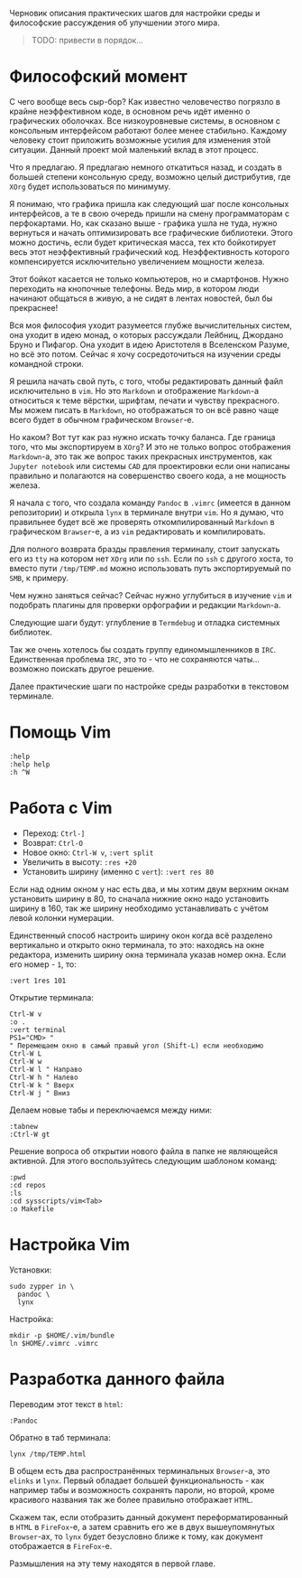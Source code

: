 Черновик описания практических шагов для настройки среды и философские
рассуждения об улучшении этого мира.

> TODO: привести в порядок...

# Философский момент

С чего вообще весь сыр-бор? Как известно человечество погрязло в крайне
неэффективном коде, в основном речь идёт именно о графических оболочках. Все
низкоуровневые системы, в основном с консольным интерфейсом работают более
менее стабильно. Каждому человеку стоит приложить возможные усилия для изменения
этой ситуации. Данный проект мой маленький вклад в этот процесс.

Что я предлагаю. Я предлагаю немного откатиться назад, и создать в большей
степени консольную среду, возможно целый дистрибутив, где `XOrg` будет
использоваться по минимуму.

Я понимаю, что графика пришла как следующий шаг после консольных интерфейсов,
а те в свою очередь пришли на смену программаторам с перфокартами. Но,
как сказано выше - графика ушла не туда, нужно вернуться и начать
оптимизировать все графические библиотеки. Этого можно достичь, если будет
критическая масса, тех кто бойкотирует весь этот неэффективный графический код.
Неэффективность которого компенсируется исключительно увеличением мощности
железа.

Этот бойкот касается не только компьютеров, но и смартфонов. Нужно переходить на
кнопочные телефоны. Ведь мир, в котором люди начинают общаться в живую, а не
сидят в лентах новостей, был бы прекраснее!

Вся моя философия уходит разумеется глубже вычислительных систем, она уходит
в идею монад, о которых рассуждали Лейбниц, Джордано Бруно и Пифагор. Она уходит
в идею Аристотеля в Вселенском Разуме, но всё это потом. Сейчас я хочу
сосредоточиться на изучении среды командной строки.

Я решила начать свой путь, с того, чтобы редактировать данный файл исключительно
в `vim`. Но это `Markdown` и отображение `Markdown`-а относиться к теме вёрстки,
шрифтам, печати и чувству прекрасного. Мы можем писать в `Markdown`, но
отображаться то он всё равно чаще всего будет в обычном графическом `Browser`-е.

Но каком? Вот тут как раз нужно искать точку баланса. Где граница того, что мы
экспортируем в `XOrg`? И это не только вопрос отображения `Markdown`-а, это так
же вопрос таких прекрасных инструментов, как `Jupyter notebook` или системы
`CAD` для проектировки если они написаны правильно и полагаются на совершенство
своего кода, а не мощность железа.

Я начала с того, что создала команду `Pandoc` в `.vimrc` (имеется в данном
репозитории) и открыла `lynx` в терминале внутри `vim`. Но я думаю, что
правильнее будет всё же проверять откомпилированный `Markdown` в графическом
`Brawser`-е, а из `vim` редактировать и компилировать.

Для полного возврата бразды правления терминалу, стоит запускать его из
`tty` на котором нет `XOrg` или по `ssh`. Если по `ssh` с другого хоста, то
вместо пути `/tmp/TEMP.md` можно использовать путь экспортируемый по `SMB`, к
примеру.

Чем нужно заняться сейчас? Сейчас нужно углубиться в изучение `vim` и подобрать
плагины для проверки орфографии и редакции `Markdown`-а.

Следующие шаги будут: углубление в `Termdebug` и отладка системных библиотек.

Так же очень хотелось бы создать группу единомышленников в `IRC`. Единственная
проблема `IRC`, это то - что не сохраняются чаты... возможно поискать другое
решение.

Далее практические шаги по настройке среды разработки в текстовом терминале.

# Помощь Vim

```
:help
:help help
:h ^W
```

# Работа с Vim

* Переход: `Ctrl-]`
* Возврат: `Ctrl-O`
* Новое окно: `Ctrl-W v`, `:vert split`
* Увеличить в высоту: `:res +20`
* Установить ширину (именно с `vert`): `:vert res 80`

Если над одним окном у нас есть два, и мы хотим двум верхним окнам установить
ширину в 80, то сначала нижние окно надо установить ширину в 160, так же ширину
необходимо устанавливать с учётом левой колонки нумерации.

Единственный способ настроить ширину окон когда всё разделено вертикально
и открыто окно терминала, то это: находясь на окне редактора, изменить ширину
окна терминала указав номер окна. Если его номер - `1`, то:

```
:vert 1res 101
```

Открытие терминала:

```
Ctrl-W v
:o .
:vert terminal
PS1="CMD> "
" Перемещаем окно в самый правый угол (Shift-L) если необходимо
Ctrl-W L
Ctrl-W w
Ctrl-W l " Направо
Ctrl-W h " Налево
Ctrl-W k " Вверх
Ctrl-W j " Вниз
```

Делаем новые табы и переключаемся между ними:

```
:tabnew
:Ctrl-W gt
```

Решение вопроса об открытии нового файла в папке не являющейся активной. Для
этого воспользуйтесь следующим шаблоном команд:

```
:pwd
:cd repos
:ls
:cd sysscripts/vim<Tab>
:o Makefile
```

# Настройка Vim

Установки:

```
sudo zypper in \
  pandoc \
  lynx
```

Настройка:

```
mkdir -p $HOME/.vim/bundle
ln $HOME/.vimrc .vimrc
```

# Разработка данного файла

Переводим этот текст в `html`:

```
:Pandoc
```

Обратно в таб терминала:

```
lynx /tmp/TEMP.html
```

В общем есть два распространённых терминальных `Browser`-а, это `elinks` и
`lynx`. Первый обладает большей функциональность - как например табы и
возможность сохранять пароли, но второй, кроме красивого названия так же
более правильно отображает `HTML`.

Скажем так, если отобразить данный документ переформатированный в `HTML` в
`FireFox`-е, а затем сравнить его же в двух вышеупомянутых `Browser`-ах, то
`lynx` будет безусловно ближе к тому, как документ отображается в `FireFox`-е.

Размышления на эту тему находятся в первой главе.
